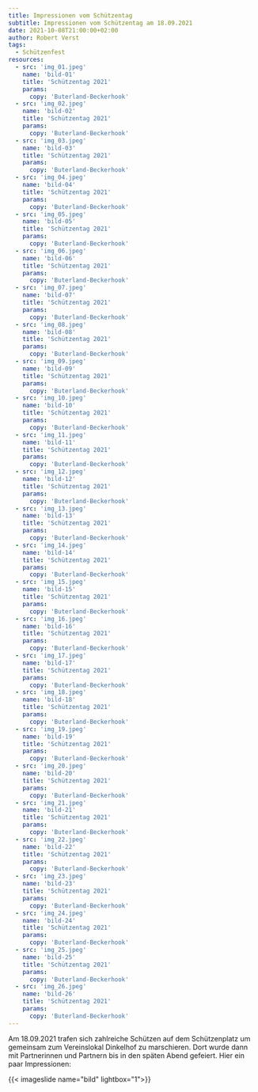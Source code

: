 ```yaml
---
title: Impressionen vom Schützentag
subtitle: Impressionen vom Schützentag am 18.09.2021
date: 2021-10-08T21:00:00+02:00
author: Robert Verst
tags:
  - Schützenfest
resources:
  - src: 'img_01.jpeg'
    name: 'bild-01'
    title: 'Schützentag 2021'
    params:
      copy: 'Buterland-Beckerhook'
  - src: 'img_02.jpeg'
    name: 'bild-02'
    title: 'Schützentag 2021'
    params:
      copy: 'Buterland-Beckerhook'
  - src: 'img_03.jpeg'
    name: 'bild-03'
    title: 'Schützentag 2021'
    params:
      copy: 'Buterland-Beckerhook'
  - src: 'img_04.jpeg'
    name: 'bild-04'
    title: 'Schützentag 2021'
    params:
      copy: 'Buterland-Beckerhook'
  - src: 'img_05.jpeg'
    name: 'bild-05'
    title: 'Schützentag 2021'
    params:
      copy: 'Buterland-Beckerhook'
  - src: 'img_06.jpeg'
    name: 'bild-06'
    title: 'Schützentag 2021'
    params:
      copy: 'Buterland-Beckerhook'
  - src: 'img_07.jpeg'
    name: 'bild-07'
    title: 'Schützentag 2021'
    params:
      copy: 'Buterland-Beckerhook'
  - src: 'img_08.jpeg'
    name: 'bild-08'
    title: 'Schützentag 2021'
    params:
      copy: 'Buterland-Beckerhook'
  - src: 'img_09.jpeg'
    name: 'bild-09'
    title: 'Schützentag 2021'
    params:
      copy: 'Buterland-Beckerhook'
  - src: 'img_10.jpeg'
    name: 'bild-10'
    title: 'Schützentag 2021'
    params:
      copy: 'Buterland-Beckerhook'
  - src: 'img_11.jpeg'
    name: 'bild-11'
    title: 'Schützentag 2021'
    params:
      copy: 'Buterland-Beckerhook'
  - src: 'img_12.jpeg'
    name: 'bild-12'
    title: 'Schützentag 2021'
    params:
      copy: 'Buterland-Beckerhook'
  - src: 'img_13.jpeg'
    name: 'bild-13'
    title: 'Schützentag 2021'
    params:
      copy: 'Buterland-Beckerhook'
  - src: 'img_14.jpeg'
    name: 'bild-14'
    title: 'Schützentag 2021'
    params:
      copy: 'Buterland-Beckerhook'
  - src: 'img_15.jpeg'
    name: 'bild-15'
    title: 'Schützentag 2021'
    params:
      copy: 'Buterland-Beckerhook'
  - src: 'img_16.jpeg'
    name: 'bild-16'
    title: 'Schützentag 2021'
    params:
      copy: 'Buterland-Beckerhook'
  - src: 'img_17.jpeg'
    name: 'bild-17'
    title: 'Schützentag 2021'
    params:
      copy: 'Buterland-Beckerhook'
  - src: 'img_18.jpeg'
    name: 'bild-18'
    title: 'Schützentag 2021'
    params:
      copy: 'Buterland-Beckerhook'
  - src: 'img_19.jpeg'
    name: 'bild-19'
    title: 'Schützentag 2021'
    params:
      copy: 'Buterland-Beckerhook'
  - src: 'img_20.jpeg'
    name: 'bild-20'
    title: 'Schützentag 2021'
    params:
      copy: 'Buterland-Beckerhook'
  - src: 'img_21.jpeg'
    name: 'bild-21'
    title: 'Schützentag 2021'
    params:
      copy: 'Buterland-Beckerhook'
  - src: 'img_22.jpeg'
    name: 'bild-22'
    title: 'Schützentag 2021'
    params:
      copy: 'Buterland-Beckerhook'
  - src: 'img_23.jpeg'
    name: 'bild-23'
    title: 'Schützentag 2021'
    params:
      copy: 'Buterland-Beckerhook'
  - src: 'img_24.jpeg'
    name: 'bild-24'
    title: 'Schützentag 2021'
    params:
      copy: 'Buterland-Beckerhook'
  - src: 'img_25.jpeg'
    name: 'bild-25'
    title: 'Schützentag 2021'
    params:
      copy: 'Buterland-Beckerhook'
  - src: 'img_26.jpeg'
    name: 'bild-26'
    title: 'Schützentag 2021'
    params:
      copy: 'Buterland-Beckerhook'
---
```


Am 18.09.2021 trafen sich zahlreiche Schützen auf dem Schützenplatz
um gemeinsam zum Vereinslokal Dinkelhof zu marschieren. Dort wurde
dann mit Partnerinnen und Partnern bis in den späten Abend gefeiert.
Hier ein paar Impressionen:
<!--more-->

{{< imageslide name="bild" lightbox="1">}} 
